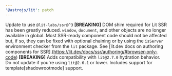 ```yaml
---
'@astrojs/lit': patch
---
```


Update to use `@lit-labs/ssr@^3`
**[BREAKING]** DOM shim required for Lit SSR has been greatly reduced. `window`, `document`, and other objects are no longer available in global. Most SSR-ready component code should not be affected but, if so, they can be fixed with optional chaining or by using the `isServer` environment checker from the `lit` package. See [lit.dev docs on authoring components for SSR].(https://lit.dev/docs/ssr/authoring/#browser-only-code)
**[BREAKING]** Adds compatibility with `lit@2.7.0` hydration behavior. Do not update if you're using `lit@2.6.1` or lower.
Includes support for template[shadowrootmode] support.
